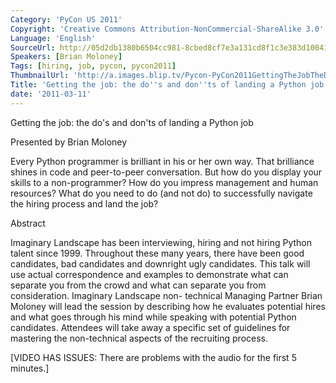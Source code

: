 ```yaml
---
Category: 'PyCon US 2011'
Copyright: 'Creative Commons Attribution-NonCommercial-ShareAlike 3.0'
Language: 'English'
SourceUrl: http://05d2db1380b6504cc981-8cbed8cf7e3a131cd8f1c3e383d10041.r93.cf2.rackcdn.com/pycon-us-2011/408_getting-the-job-the-do-s-and-don-ts-of-landing-a-python-job.mp4
Speakers: [Brian Moloney]
Tags: [hiring, job, pycon, pycon2011]
ThumbnailUrl: 'http://a.images.blip.tv/Pycon-PyCon2011GettingTheJobTheDosAndDontsOfLandingAPython220.png'
Title: 'Getting the job: the do''s and don''ts of landing a Python job'
date: '2011-03-11'
---
```

Getting the job: the do's and don'ts of landing a Python job

Presented by Brian Moloney

Every Python programmer is brilliant in his or her own way. That brilliance
shines in code and peer-to-peer conversation. But how do you display your
skills to a non-programmer? How do you impress management and human resources?
What do you need to do (and not do) to successfully navigate the hiring
process and land the job?

Abstract

Imaginary Landscape has been interviewing, hiring and not hiring Python talent
since 1999. Throughout these many years, there have been good candidates, bad
candidates and downright ugly candidates. This talk will use actual
correspondence and examples to demonstrate what can separate you from the
crowd and what can separate you from consideration. Imaginary Landscape non-
technical Managing Partner Brian Moloney will lead the session by describing
how he evaluates potential hires and what goes through his mind while speaking
with potential Python candidates. Attendees will take away a specific set of
guidelines for mastering the non-technical aspects of the recruiting process.

[VIDEO HAS ISSUES: There are problems with the audio for the first 5 minutes.]
